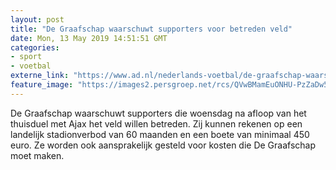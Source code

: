 ```yaml
---
layout: post
title: "De Graafschap waarschuwt supporters voor betreden veld"
date: Mon, 13 May 2019 14:51:51 GMT
categories: 
- sport 
- voetbal 
externe_link: "https://www.ad.nl/nederlands-voetbal/de-graafschap-waarschuwt-supporters-voor-betreden-veld~aa68dafc/"
feature_image: "https://images2.persgroep.net/rcs/QVwBMamEuONHU-PzZaDw541V76c/diocontent/146147348/_fitwidth/400/?appId=21791a8992982cd8da851550a453bd7f&quality=0.7"
---
```


De Graafschap waarschuwt supporters die woensdag na afloop van het thuisduel met Ajax het veld willen betreden. Zij kunnen rekenen op een landelijk stadionverbod van 60 maanden en een boete van minimaal 450 euro. Ze worden ook aansprakelijk gesteld voor kosten die De Graafschap moet maken.
